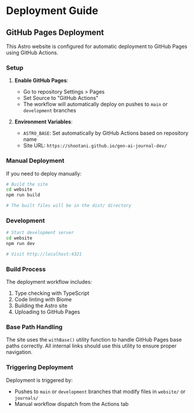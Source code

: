 # Deployment Guide

## GitHub Pages Deployment

This Astro website is configured for automatic deployment to GitHub Pages using GitHub Actions.

### Setup

1. **Enable GitHub Pages**:
   - Go to repository Settings > Pages
   - Set Source to "GitHub Actions"
   - The workflow will automatically deploy on pushes to `main` or `development` branches

2. **Environment Variables**:
   - `ASTRO_BASE`: Set automatically by GitHub Actions based on repository name
   - Site URL: `https://shootani.github.io/gen-ai-journal-dev/`

### Manual Deployment

If you need to deploy manually:

```bash
# Build the site
cd website
npm run build

# The built files will be in the dist/ directory
```

### Development

```bash
# Start development server
cd website
npm run dev

# Visit http://localhost:4321
```

### Build Process

The deployment workflow includes:
1. Type checking with TypeScript
2. Code linting with Biome
3. Building the Astro site
4. Uploading to GitHub Pages

### Base Path Handling

The site uses the `withBase()` utility function to handle GitHub Pages base paths correctly. All internal links should use this utility to ensure proper navigation.

### Triggering Deployment

Deployment is triggered by:
- Pushes to `main` or `development` branches that modify files in `website/` or `journals/`
- Manual workflow dispatch from the Actions tab